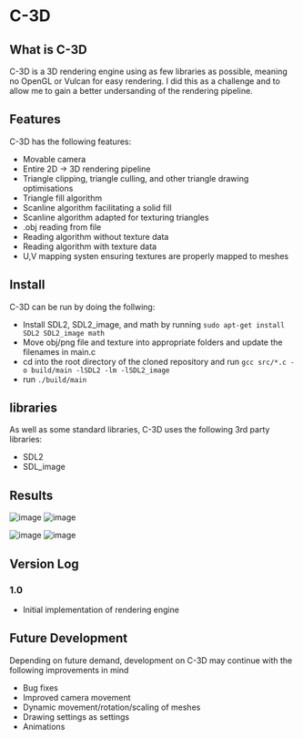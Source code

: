 # C-3D
## What is C-3D
C-3D is a 3D rendering engine using as few libraries as possible, meaning no OpenGL or Vulcan for easy rendering. I did this as a challenge and to allow me to gain a better undersanding of the rendering pipeline.

## Features
C-3D has the following features:
- Movable camera
- Entire 2D -> 3D rendering pipeline
- Triangle clipping, triangle culling, and other triangle drawing optimisations
- Triangle fill algorithm
- Scanline algorithm facilitating a solid fill
- Scanline algorithm adapted for texturing triangles
- .obj reading from file
- Reading algorithm without texture data
- Reading algorithm with texture data
- U,V mapping systen ensuring textures are properly mapped to meshes

## Install
C-3D can be run by doing the follwing:
- Install SDL2, SDL2_image, and math by running ```sudo apt-get install SDL2 SDL2_image math```
- Move obj/png file and texture into appropriate folders and update the filenames in main.c
- cd into the root directory of the cloned repository and run ```gcc src/*.c -o build/main -lSDL2 -lm -lSDL2_image```
- run ```./build/main```

## libraries
As well as some standard libraries, C-3D uses the following 3rd party libraries:
- SDL2
- SDL_image

## Results
![image](https://github.com/Lemintex/C-3D/assets/57079368/d269200f-8ed7-4620-89e7-867e55976c12)
![image](https://github.com/Lemintex/C-3D/assets/57079368/e7ef3a40-a334-42a7-a858-e6458ddcd36b)

![image](https://github.com/Lemintex/C-3D/assets/57079368/a10a4c75-d7e1-4ca4-bc68-efcdc6fe7577)
![image](https://github.com/Lemintex/C-3D/assets/57079368/fa993878-6958-434c-b2a4-355bfd89748e)

## Version Log
### 1.0
- Initial implementation of rendering engine

## Future Development
Depending on future demand, development on C-3D may continue with the following improvements in mind
- Bug fixes
- Improved camera movement
- Dynamic movement/rotation/scaling of meshes
- Drawing settings as settings
- Animations
